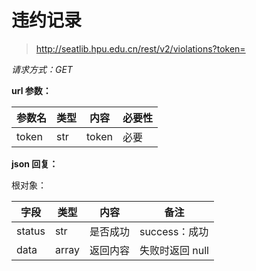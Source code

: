 # 违约记录

> http://seatlib.hpu.edu.cn/rest/v2/violations?token=

*请求方式：GET*

**url 参数：**

| 参数名 | 类型 | 内容  | 必要性 |
| ------ | ---- | ----- | ------ |
| token  | str  | token | 必要   |

**json 回复：**

根对象：

| 字段   | 类型  | 内容     | 备注            |
| ------ | ----- | -------- | --------------- |
| status | str   | 是否成功 | success：成功   |
| data   | array | 返回内容 | 失败时返回 null |
